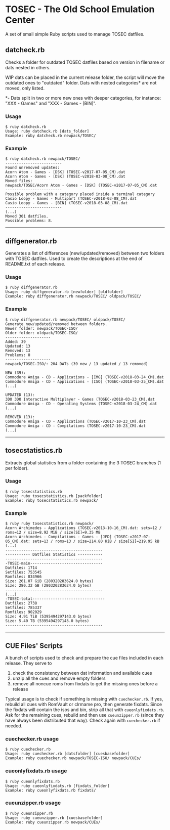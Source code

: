 # TOSEC - The Old School Emulation Center
A set of small simple Ruby scripts used to manage TOSEC datfiles.

## datcheck.rb
Checks a folder for outdated TOSEC datfiles based on version in filename or dats nested in others.

WIP dats can be placed in the current release folder, the script will move the outdated ones to "outdated" folder. Dats with nested categories* are not moved, only listed.

 *- Dats split in two or more new ones with deeper categories, for instance: "XXX - Games" and "XXX - Games - [BIN]".

### Usage
```
$ ruby datcheck.rb
Usage: ruby datcheck.rb [dats_folder]
Example: ruby datcheck.rb newpack/TOSEC/
```
### Example
```
$ ruby datcheck.rb newpack/TOSEC/
-------------------------
Found unremoved updates:
Acorn Atom - Games - [DSK] (TOSEC-v2017-07-05_CM).dat
Acorn Atom - Games - [DSK] (TOSEC-v2018-03-08_CM).dat
Moved files:
newpack/TOSEC/Acorn Atom - Games - [DSK] (TOSEC-v2017-07-05_CM).dat
-------------------------
Possible problem with a category placed inside a terminal category
Casio Loopy - Games - Multipart (TOSEC-v2018-03-08_CM).dat
Casio Loopy - Games - [BIN] (TOSEC-v2018-03-08_CM).dat
-------------------------
(...)
Moved 301 datfiles.
Possible problems: 8.
```

---

## diffgenerator.rb
Generates a list of differences (new/updated/removed) between two folders with TOSEC datfiles.
Used to create the descriptions at the end of README.txt of each release.

### Usage
```
$ ruby diffgenerator.rb
Usage: ruby diffgenerator.rb [newfolder] [oldfolder]
Example: ruby diffgenerator.rb newpack/TOSEC/ oldpack/TOSEC/
```
### Example
```
$ ruby diffgenerator.rb newpack/TOSEC/ oldpack/TOSEC/
Generate new/updated/removed between folders.
Newer folder: newpack/TOSEC-ISO/
Older folder: oldpack/TOSEC-ISO/
--------------------
Added: 39
Updated: 13
Removed: 13
Problems: 0
--------------------
newpack/TOSEC-ISO/: 204 DATs (39 new / 13 updated / 13 removed)

NEW (39):
Commodore Amiga - CD - Applications - [IMG] (TOSEC-v2018-03-24_CM).dat
Commodore Amiga - CD - Applications - [ISO] (TOSEC-v2018-03-25_CM).dat
(...)

UPDATED (13):
3DO 3DO Interactive Multiplayer - Games (TOSEC-v2018-03-23_CM).dat
Commodore Amiga - CD - Operating Systems (TOSEC-v2018-03-24_CM).dat
(...)

REMOVED (13):
Commodore Amiga - CD - Applications (TOSEC-v2017-10-23_CM).dat
Commodore Amiga - CD - Compilations (TOSEC-v2017-10-23_CM).dat
(...)
```

---

## tosecstatistics.rb
Extracts global statistics from a folder containing the 3 TOSEC branches (1 per folder).

### Usage
```
$ ruby tosecstatistics.rb
Usage: ruby tosecstatistics.rb [packfolder]
Example: ruby tosecstatistics.rb newpack/
```
### Example
```
$ ruby ruby tosecstatistics.rb newpack/
Acorn Archimedes - Applications (TOSEC-v2013-10-16_CM).dat: sets=12 / roms=12 / size=8.92 MiB / size[SI]=9.35 MB
Acorn Archimedes - Compilations - Games - [JFD] (TOSEC-v2017-07-05_CM).dat: sets=13 / roms=13 / size=214.80 KiB / size[SI]=219.95 kB
(...)
-------------------------------------------
----------- Datfiles Statistics -----------
-------------------------------------------
-TOSEC-main--------------------------------
Datfiles: 1714
Setfiles: 753545
Romfiles: 834966
Size: 261.07 GiB (280320283624.0 bytes)
Size: 280.32 GB (280320283624.0 bytes)
-------------------------------------------
(...)
-TOSEC-total--------------------------------
Datfiles: 2738
Setfiles: 785337
Romfiles: 902029
Size: 4.91 TiB (5395494297143.0 bytes)
Size: 5.40 TB (5395494297143.0 bytes)
-------------------------------------------
```

---

## CUE Files' Scripts
A bunch of scripts used to check and prepare the cue files included in each release. They serve to
1) check the consistency between dat information and available cues
2) unzip all the cues and remove empty folders
3) remove all noncue roms from fixdats to get the missing ones before a release

Typical usage is to check if something is missing with `cuechecker.rb`. If yes, rebuild all cues with RomVault or clrmame pro, then generate fixdats. Since the fixdats will contain the isos and bin, strip all that with `cueonlyfixdats.rb`. Ask for the remaining cues, rebuild and then use `cueunzipper.rb` (since they have always been distributed that way). Check again with `cuechecker.rb` if needed.

### cuechecker.rb usage
```
$ ruby cuechecker.rb
Usage: ruby cuechecker.rb [datsfolder] [cuesbasefolder]
Example: ruby cuechecker.rb newpack/TOSEC-ISO/ newpack/CUEs/
```

### cueonlyfixdats.rb usage
```
$ ruby cueonlyfixdats.rb
Usage: ruby cueonlyfixdats.rb [fixdats_folder]
Example: ruby cueonlyfixdats.rb fixdats/
```

### cueunzipper.rb usage
```
$ ruby cueunzipper.rb
Usage: ruby cueunzipper.rb [cuesbasefolder]
Example: ruby cueunzipper.rb newpack/CUEs/
```
